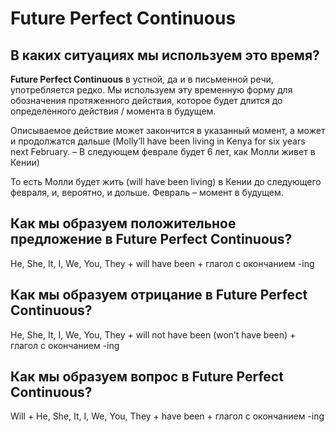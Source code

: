 # Future Perfect Continuous

## В каких ситуациях мы используем это время?
**Future Perfect Continuous** в устной, да и в письменной речи, употребляется редко. Мы используем эту временную форму для обозначения протяженного действия, которое будет длится до определенного действия / момента в будущем. 

Описываемое действие может закончится в указанный момент, а может и продолжатся дальше (Molly’ll have been living in Kenya for six years next February. – В следующем феврале будет 6 лет, как Молли живет в Кении)

То есть Молли будет жить (will have been living) в Кении до следующего февраля, и, вероятно, и дольше. Февраль – момент в будущем.

## Как мы образуем положительное предложение в Future Perfect Continuous?
He, She, It, I, We, You, They + will have been + глагол с окончанием -ing

## Как мы образуем отрицание в Future Perfect Continuous?
He, She, It, I, We, You, They + will not have been (won’t have been) + глагол с окончанием -ing 

## Как мы образуем вопрос в Future Perfect Continuous?
Will + He, She, It, I, We, You, They + have been + глагол с окончанием -ing
